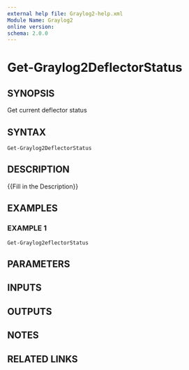 ```yaml
---
external help file: Graylog2-help.xml
Module Name: Graylog2
online version:
schema: 2.0.0
---
```


# Get-Graylog2DeflectorStatus

## SYNOPSIS
Get current deflector status

## SYNTAX

```
Get-Graylog2DeflectorStatus
```

## DESCRIPTION
{{Fill in the Description}}

## EXAMPLES

### EXAMPLE 1
```
Get-Graylog2eflectorStatus
```

## PARAMETERS

## INPUTS

## OUTPUTS

## NOTES

## RELATED LINKS
